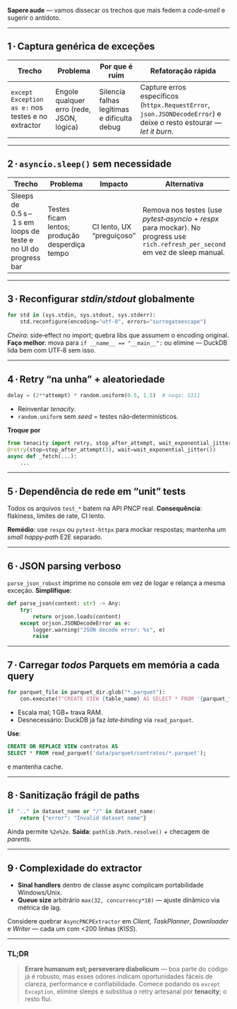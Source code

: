 **Sapere aude** — vamos dissecar os trechos que mais fedem a *code‑smell* e sugerir o antídoto.

---

## 1 · Captura genérica de exceções

| Trecho                                             | Problema                                  | Por que é ruim                              | Refatoração rápida                                                                                                 |
| -------------------------------------------------- | ----------------------------------------- | ------------------------------------------- | ------------------------------------------------------------------------------------------------------------------ |
| `except Exception as e:` nos testes e no extractor | Engole qualquer erro (rede, JSON, lógica) | Silencia falhas legítimas e dificulta debug | Capture erros específicos (`httpx.RequestError`, `json.JSONDecodeError`) e deixe o resto estourar — *let it burn*. |

---

## 2 · `asyncio.sleep()` sem necessidade

| Trecho                                                          | Problema                                       | Impacto                   | Alternativa                                                                                                                       |
| --------------------------------------------------------------- | ---------------------------------------------- | ------------------------- | --------------------------------------------------------------------------------------------------------------------------------- |
| Sleeps de 0.5 s – 1 s em loops de teste e no UI do progress bar | Testes ficam lentos; produção desperdiça tempo | CI lento, UX “preguiçoso” | Remova nos testes (use *pytest‑asyncio* + *respx* para mockar). No progress use `rich.refresh_per_second` em vez de sleep manual. |

---

## 3 · Reconfigurar *stdin/stdout* globalmente

```python
for std in (sys.stdin, sys.stdout, sys.stderr):
    std.reconfigure(encoding="utf-8", errors="surrogateescape")
```

*Cheira*: side‑effect no import; quebra libs que assumem o encoding original.
**Faço melhor**: mova para `if __name__ == "__main__":` ou elimine — DuckDB lida bem com UTF‑8 sem isso.

---

## 4 · Retry “na unha” + aleatoriedade

```python
delay = (2**attempt) * random.uniform(0.5, 1.5)  # noqa: S311
```

* Reinventar *tenacity*.
* `random.uniform` sem *seed* = testes não‑determinísticos.

**Troque por**

```python
from tenacity import retry, stop_after_attempt, wait_exponential_jitter
@retry(stop=stop_after_attempt(3), wait=wait_exponential_jitter())
async def _fetch(...):
    ...
```

---

## 5 · Dependência de rede em “unit” tests

Todos os arquivos `test_*` batem na API PNCP real.
**Consequência**: flakiness, limites de rate, CI lento.

**Remédio**: use `respx` ou `pytest-httpx` para mockar respostas; mantenha um *small happy‑path* E2E separado.

---

## 6 · JSON parsing verboso

`parse_json_robust` imprime no console em vez de logar e relança a mesma exceção.
**Simplifique**:

```python
def parse_json(content: str) -> Any:
    try:
        return orjson.loads(content)
    except orjson.JSONDecodeError as e:
        logger.warning("JSON decode error: %s", e)
        raise
```

---

## 7 · Carregar *todos* Parquets em memória a cada query

```python
for parquet_file in parquet_dir.glob("*.parquet"):
    con.execute(f"CREATE VIEW {table_name} AS SELECT * FROM '{parquet_file}'")
```

* Escala mal; 1 GB+ trava RAM.
* Desnecessário: DuckDB já faz *late‑binding* via `read_parquet`.

**Use**:

```sql
CREATE OR REPLACE VIEW contratos AS
SELECT * FROM read_parquet('data/parquet/contratos/*.parquet');
```

e mantenha cache.

---

## 8 · Sanitização frágil de paths

```python
if ".." in dataset_name or "/" in dataset_name:
    return {"error": "Invalid dataset name"}
```

Ainda permite `%2e%2e`. **Saída**: `pathlib.Path.resolve()` + checagem de *parents*.

---

## 9 · Complexidade do extractor

* **Sinal handlers** dentro de classe async complicam portabilidade Windows/Unix.
* **Queue size** arbitrário `max(32, concurrency*10)` — ajuste dinâmico via métrica de lag.

Considere quebrar `AsyncPNCPExtractor` em *Client*, *TaskPlanner*, *Downloader* e *Writer* — cada um com <200 linhas (*KISS*).

---

### TL;DR

> **Errare humanum est; perseverare diabolicum** — boa parte do código já é robusto, mas esses odores indicam oportunidades fáceis de clareza, performance e confiabilidade. Comece podando os `except Exception`, elimine sleeps e substitua o retry artesanal por **tenacity**; o resto flui.
